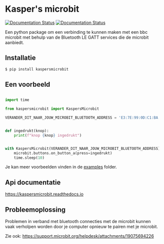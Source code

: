 # Kasper's microbit

[![Documentation Status](https://readthedocs.org/projects/kaspersmicrobit/badge/?version=latest)](https://kaspersmicrobit.readthedocs.io/en/latest/?badge=latest) 
[![Documentation Status](https://badgen.net/pypi/v/kaspersmicrobit)](https://badgen.net/pypi/v/kaspersmicrobit)  

Een python package om een verbinding te kunnen maken met een bbc microbit met behulp van de Bluetooth LE GATT services 
die de microbit aanbiedt.


## Installatie
```bash
$ pip install kaspersmicrobit
```

## Een voorbeeld
```python

import time

from kaspersmicrobit import KaspersMicrobit

VERANDER_DIT_NAAR_JOUW_MICROBIT_BLUETOOTH_ADDRESS = 'E3:7E:99:0D:C1:BA'


def ingedrukt(knop):
    print(f"knop {knop} ingedrukt")


with KaspersMicrobit(VERANDER_DIT_NAAR_JOUW_MICROBIT_BLUETOOTH_ADDRESS) as microbit:
    microbit.buttons.on_button_a(press=ingedrukt)
    time.sleep(10)

```

Je kan meer voorbeelden vinden in de [examples](https://github.com/janickr/kaspersmicrobit/tree/main/examples)  folder.

## Api documentatie
https://kaspersmicrobit.readthedocs.io

## Probleemoplossing
Problemen in verband met bluetooth connecties met de microbit kunnen vaak verholpen worden door je computer
opnieuw te pairen met je microbit.

Zie ook: https://support.microbit.org/helpdesk/attachments/19075694226
